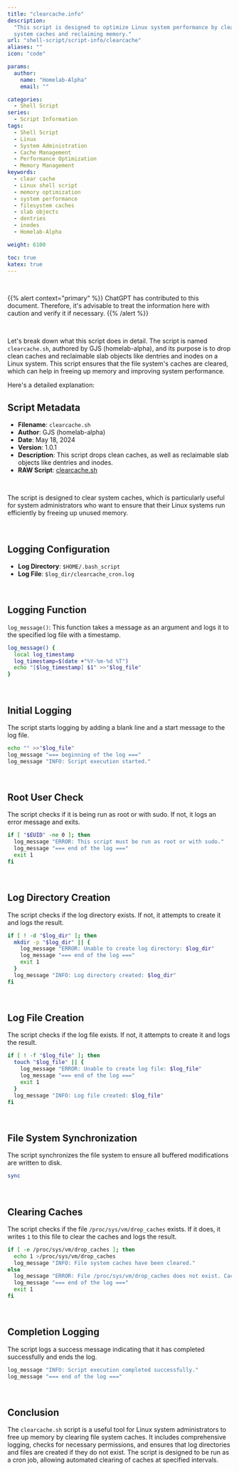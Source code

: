 ```yaml
---
title: "clearcache.info"
description:
  "This script is designed to optimize Linux system performance by clearing file
  system caches and reclaiming memory."
url: "shell-script/script-info/clearcache"
aliases: ""
icon: "code"

params:
  author:
    name: "Homelab-Alpha"
    email: ""

categories:
  - Shell Script
series:
  - Script Information
tags:
  - Shell Script
  - Linux
  - System Administration
  - Cache Management
  - Performance Optimization
  - Memory Management
keywords:
  - clear cache
  - Linux shell script
  - memory optimization
  - system performance
  - filesystem caches
  - slab objects
  - dentries
  - inodes
  - Homelab-Alpha

weight: 6100

toc: true
katex: true
---
```


<br />

{{% alert context="primary" %}}
ChatGPT has contributed to this document. Therefore, it's advisable to treat the
information here with caution and verify it if necessary. {{% /alert %}}

<br />

Let's break down what this script does in detail. The script is named
`clearcache.sh`, authored by GJS (homelab-alpha), and its purpose is to drop
clean caches and reclaimable slab objects like dentries and inodes on a Linux
system. This script ensures that the file system's caches are cleared, which can
help in freeing up memory and improving system performance.

Here's a detailed explanation:

## Script Metadata

- **Filename**: `clearcache.sh`
- **Author**: GJS (homelab-alpha)
- **Date**: May 18, 2024
- **Version**: 1.0.1
- **Description**: This script drops clean caches, as well as reclaimable slab
  objects like dentries and inodes.
- **RAW Script**: [clearcache.sh]

<br />

The script is designed to clear system caches, which is particularly useful for
system administrators who want to ensure that their Linux systems run
efficiently by freeing up unused memory.

<br />

## Logging Configuration

- **Log Directory**: `$HOME/.bash_script`
- **Log File**: `$log_dir/clearcache_cron.log`

<br />

## Logging Function

`log_message()`: This function takes a message as an argument and logs it to the
specified log file with a timestamp.

```bash
log_message() {
  local log_timestamp
  log_timestamp=$(date +"%Y-%m-%d %T")
  echo "[$log_timestamp] $1" >>"$log_file"
}
```

<br />

## Initial Logging

The script starts logging by adding a blank line and a start message to the log
file.

```bash
echo "" >>"$log_file"
log_message "=== beginning of the log ==="
log_message "INFO: Script execution started."
```

<br />

## Root User Check

The script checks if it is being run as root or with sudo. If not, it logs an
error message and exits.

```bash
if [ "$EUID" -ne 0 ]; then
  log_message "ERROR: This script must be run as root or with sudo."
  log_message "=== end of the log ==="
  exit 1
fi
```

<br />

## Log Directory Creation

The script checks if the log directory exists. If not, it attempts to create it
and logs the result.

```bash
if [ ! -d "$log_dir" ]; then
  mkdir -p "$log_dir" || {
    log_message "ERROR: Unable to create log directory: $log_dir"
    log_message "=== end of the log ==="
    exit 1
  }
  log_message "INFO: Log directory created: $log_dir"
fi
```

<br />

## Log File Creation

The script checks if the log file exists. If not, it attempts to create it and
logs the result.

```bash
if [ ! -f "$log_file" ]; then
  touch "$log_file" || {
    log_message "ERROR: Unable to create log file: $log_file"
    log_message "=== end of the log ==="
    exit 1
  }
  log_message "INFO: Log file created: $log_file"
fi
```

<br />

## File System Synchronization

The script synchronizes the file system to ensure all buffered modifications are
written to disk.

```bash
sync
```

<br />

## Clearing Caches

The script checks if the file `/proc/sys/vm/drop_caches` exists. If it does, it
writes `1` to this file to clear the caches and logs the result.

```bash
if [ -e /proc/sys/vm/drop_caches ]; then
  echo 1 >/proc/sys/vm/drop_caches
  log_message "INFO: File system caches have been cleared."
else
  log_message "ERROR: File /proc/sys/vm/drop_caches does not exist. Cache clearing failed."
  log_message "=== end of the log ==="
  exit 1
fi
```

<br />

## Completion Logging

The script logs a success message indicating that it has completed successfully
and ends the log.

```bash
log_message "INFO: Script execution completed successfully."
log_message "=== end of the log ==="
```

<br />

## Conclusion

The `clearcache.sh` script is a useful tool for Linux system administrators to
free up memory by clearing file system caches. It includes comprehensive
logging, checks for necessary permissions, and ensures that log directories and
files are created if they do not exist. The script is designed to be run as a
cron job, allowing automated clearing of caches at specified intervals.

[clearcache.sh]:
  https://raw.githubusercontent.com/homelab-alpha/shell-script/main/scripts/clearcache.sh
